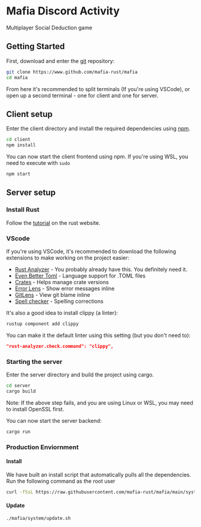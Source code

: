 # Mafia Discord Activity
Multiplayer Social Deduction game

## Getting Started
First, download and enter the [git](https://git-scm.com/) repository:
```bash
git clone https://www.github.com/mafia-rust/mafia
cd mafia
```
From here it's recommended to split terminals (If you're using VSCode), or open up a second terminal - one for client and one for server.
## Client setup
Enter the client directory and install the required dependencies using [npm](https://www.npmjs.com/).
```bash
cd client
npm install
```
You can now start the client frontend using npm. If you're using WSL, you need to execute with `sudo`
```bash
npm start
```
## Server setup
### Install Rust
Follow the [tutorial](https://www.rust-lang.org/learn/get-started) on the rust website.
### VScode
If you're using VSCode, it's recommended to download the following extensions to make working on the project easier:
 - [Rust Analyzer](https://marketplace.visualstudio.com/items?itemName=rust-lang.rust-analyzer) - You probably already have this. You definitely need it.
 - [Even Better Toml](https://marketplace.visualstudio.com/items?itemName=tamasfe.even-better-toml) - Language support for .TOML files
 - [Crates](https://marketplace.visualstudio.com/items?itemName=serayuzgur.crates) - Helps manage crate versions
 - [Error Lens](https://marketplace.visualstudio.com/items?itemName=usernamehw.errorlens) - Show error messages inline
 - [GitLens](https://marketplace.visualstudio.com/items?itemName=eamodio.gitlens) - View git blame inline
 - [Spell checker](https://marketplace.visualstudio.com/items?itemName=streetsidesoftware.code-spell-checker) - Spelling corrections

It's also a good idea to install clippy (a linter):
```bash
rustup component add clippy
```
You can make it the default linter using this setting (but you don't need to):
```json
"rust-analyzer.check.command": "clippy",
```

### Starting the server
Enter the server directory and build the project using cargo.
```bash
cd server
cargo build
```
Note: If the above step fails, and you are using Linux or WSL, you may need to install OpenSSL first.

You can now start the server backend:
```bash
cargo run
```

### Production Enviornment
#### Install
We have built an install script that automatically pulls all the dependencies.
Run the following command as the root user
```bash
curl -fSsL https://raw.githubusercontent.com/mafia-rust/mafia/main/system/install.sh | sh
```

#### Update
```bash
./mafia/system/update.sh
```